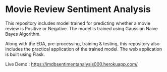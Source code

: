 # Movie Review Sentiment Analysis
This repository includes model trained for predicting whether a movie review is Positive or Negative. The model is trained using Gaussian Naive Bayes Algorithm.

Along with the EDA, pre-processing, training & testing, this repository also includes the practical application of the trained model. The web application is built using Flask.

Live Demo : https://imdbsentimentanalysis000.herokuapp.com/
